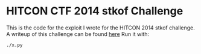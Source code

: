HITCON CTF 2014 stkof Challenge
===============================

This is the code for the exploit I wrote for the HITCON 2014 stkof challenge. A writeup of this challenge can be found [here](http://acez.re/ctf-writeup-hitcon-ctf-2014-callme-rsbo-ty-sh41lcode/)
Run it with:
```
./x.py
```
